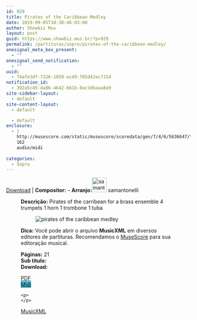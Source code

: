 ```yaml
---
id: 929
title: Pirates of the Caribbean Medley
date: 2019-09-05T10:38:46-03:00
author: Showbiz Mus
layout: post
guid: https://www.showbiz.mus.br/?p=929
permalink: /partituras/sopro/pirates-of-the-caribbean-medley/
onesignal_meta_box_present:
  - ""
onesignal_send_notification:
  - ""
uuid:
  - 74afe3df-7326-1059-ecd9-f65d42ec7314
notification_id:
  - 392a5c45-da86-4b42-b61b-8ac3dbaaa8a9
site-sidebar-layout:
  - default
site-content-layout:
  - default

  - default
enclosure:
  - |
    http://musescore.com/static/musescore/scoredata/gen/7/4/6/5636647/f82f117170365697bd9142df8957d71a23e0400b/score.mid
    162
    audio/midi
    
categories:
  - Sopro
---
```

[Download](#download "link para download de partitura") | **Compositor:** &#8211; **Arranjo:**<img alt="samantonelli" class="wp-image-40" width="40" hight="40" sizes="40" src="https://musescore.com/static/musescore/userdata/avatar/default.jpg@300x300?cache=0" /> samantonelli<figure class='wp-block-image'> 

**Descrição:** Pirates of the carribean for a brass ensemble 4 trumpets 1 horn 1 trombone 1 tuba 

<figure class="wp-block-image"><img alt="pirates of the caribbean medley" src="http://musescore.com/static/musescore/scoredata/gen/7/4/6/5636647/f82f117170365697bd9142df8957d71a23e0400b/score_0.png" class="wp-image-500" /> </figure>

**Dica:** Você pode abrir o arquivo **MusicXML** em diversos editores de partituras. Recomendamos o  <a target="_blank" href="https://www.showbiz.mus.br/musica/o-melhor-editor-de-partitura" title="Editor de Partitura" rel="noopener noreferrer">MuseScore</a> para sua editoração musical. 

  
**Páginas:** 21  
**Sub titulo:**  
<strong id="download">Download:</strong>

<div class="wp-block-columns has-2-columns alignwide has-4-columns">
  <div class="wp-block-column">
    <div class='wp-block-button aligncenter'>
      <a  target='_blank' href='https://musescore.com/static/musescore/scoredata/gen/7/4/6/5636647/f82f117170365697bd9142df8957d71a23e0400b/score_full.pdf' class='wp-block-button__link
         has-background has-vivid-red-background-color' rel="noopener noreferrer">PDF</a>
    </div>
  </div>
  
  <div class="wp-block-column">
    <div class='wp-block-button aligncenter'>
      <a  target='_blank' href='http://musescore.com/static/musescore/scoredata/gen/7/4/6/5636647/f82f117170365697bd9142df8957d71a23e0400b/score.mid' class='wp-block-button__link has-background' style='background-color:#2eb9d1' rel="noopener noreferrer">Midi</a>
    </div>
    
    <p>
    </p>
  </div>
  
  <div class="wp-block-column">
    <div class='wp-block-button aligncenter'>
      <a  target='_blank' href='http://musescore.com/static/musescore/scoredata/gen/7/4/6/5636647/f82f117170365697bd9142df8957d71a23e0400b/score.mxl' class='wp-block-button__link has-background has-very-dark-gray-background-color' rel="noopener noreferrer">MusicXML</a>
    </div>
  </div>
  
  <div class="wp-block-column">
  </div>
</div>